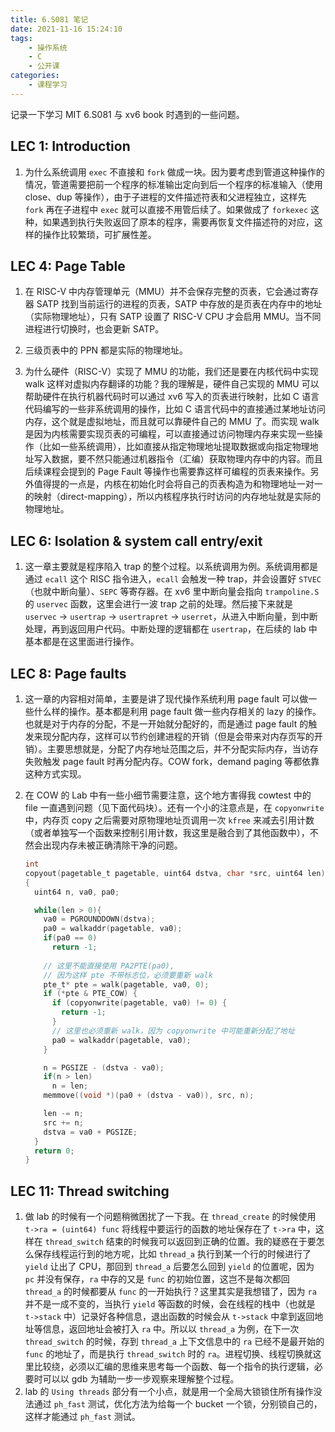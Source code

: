 ```yaml
---
title: 6.S081 笔记
date: 2021-11-16 15:24:10
tags:
	- 操作系统
    - C
    - 公开课
categories:
    - 课程学习
---
```


记录一下学习 MIT 6.S081 与 xv6 book 时遇到的一些问题。

<!-- more -->

## LEC 1: Introduction

1. 为什么系统调用 `exec` 不直接和 `fork` 做成一块。因为要考虑到管道这种操作的情况，管道需要把前一个程序的标准输出定向到后一个程序的标准输入（使用 close、dup 等操作），由于子进程的文件描述符表和父进程独立，这样先 `fork` 再在子进程中 `exec` 就可以直接不用管后续了。如果做成了 `forkexec` 这种，如果遇到执行失败返回了原本的程序，需要再恢复文件描述符的对应，这样的操作比较繁琐，可扩展性差。

## LEC 4: Page Table

1. 在 RISC-V 中内存管理单元（MMU）并不会保存完整的页表，它会通过寄存器 SATP 找到当前运行的进程的页表，SATP 中存放的是页表在内存中的地址（实际物理地址），只有 SATP 设置了 RISC-V CPU 才会启用 MMU。当不同进程进行切换时，也会更新 SATP。
2. 三级页表中的 PPN 都是实际的物理地址。

3. 为什么硬件（RISC-V）实现了 MMU 的功能，我们还是要在内核代码中实现 walk 这样对虚拟内存翻译的功能？我的理解是，硬件自己实现的 MMU 可以帮助硬件在执行机器代码时可以通过 xv6 写入的页表进行映射，比如 C 语言代码编写的一些非系统调用的操作，比如 C 语言代码中的直接通过某地址访问内存，这个就是虚拟地址，而且就可以靠硬件自己的 MMU 了。而实现 walk 是因为内核需要实现页表的可编程，可以直接通过访问物理内存来实现一些操作（比如一些系统调用），比如直接从指定物理地址提取数据或向指定物理地址写入数据，要不然只能通过机器指令（汇编）获取物理内存中的内容。而且后续课程会提到的 Page Fault 等操作也需要靠这样可编程的页表来操作。另外值得提的一点是，内核在初始化时会将自己的页表构造为和物理地址一对一的映射（direct-mapping），所以内核程序执行时访问的内存地址就是实际的物理地址。

## LEC 6: Isolation & system call entry/exit

1. 这一章主要就是程序陷入 trap 的整个过程。以系统调用为例。系统调用都是通过 `ecall` 这个 RISC 指令进入，`ecall` 会触发一种 trap，并会设置好 `STVEC` （也就中断向量）、`SEPC` 等寄存器。在 xv6 里中断向量会指向 `trampoline.S` 的 `uservec` 函数，这里会进行一波 trap 之前的处理。然后接下来就是 `uservec` -> `usertrap` -> `usertrapret` -> `userret`，从进入中断向量，到中断处理，再到返回用户代码。中断处理的逻辑都在 `usertrap`，在后续的 lab 中基本都是在这里面进行操作。

## LEC 8: Page faults

1. 这一章的内容相对简单，主要是讲了现代操作系统利用 page fault 可以做一些什么样的操作。基本都是利用 page fault 做一些内存相关的 lazy 的操作。也就是对于内存的分配，不是一开始就分配好的，而是通过 page fault 的触发来现分配内存，这样可以节约创建进程的开销（但是会带来对内存页写的开销）。主要思想就是，分配了内存地址范围之后，并不分配实际内存，当访存失败触发 page fault 时再分配内存。COW fork，demand paging 等都依靠这种方式实现。
2. 在 COW 的 Lab 中有一些小细节需要注意，这个地方害得我 cowtest 中的 file 一直遇到问题（见下面代码块）。还有一个小的注意点是，在 `copyonwrite` 中，内存页 copy 之后需要对原物理地址页调用一次 `kfree` 来减去引用计数（或者单独写一个函数来控制引用计数，我这里是融合到了其他函数中），不然会出现内存未被正确清除干净的问题。

    ```c
    int
    copyout(pagetable_t pagetable, uint64 dstva, char *src, uint64 len)
    {
      uint64 n, va0, pa0;
    
      while(len > 0){
        va0 = PGROUNDDOWN(dstva);
        pa0 = walkaddr(pagetable, va0);
        if(pa0 == 0)
          return -1;
    	
        // 这里不能直接使用 PA2PTE(pa0),
        // 因为这样 pte 不带标志位，必须要重新 walk
        pte_t* pte = walk(pagetable, va0, 0); 
        if (*pte & PTE_COW) {
          if (copyonwrite(pagetable, va0) != 0) {
            return -1;
          }
          // 这里也必须重新 walk，因为 copyonwrite 中可能重新分配了地址
          pa0 = walkaddr(pagetable, va0);
        }
    
        n = PGSIZE - (dstva - va0);
        if(n > len)
          n = len;
        memmove((void *)(pa0 + (dstva - va0)), src, n);
    
        len -= n;
        src += n;
        dstva = va0 + PGSIZE;
      }
      return 0;
    }
    ```

## LEC 11: Thread switching

1. 做 lab 的时候有一个问题稍微困扰了一下我。在 `thread_create` 的时候使用 `t->ra = (uint64) func` 将线程中要运行的函数的地址保存在了 `t->ra` 中，这样在 `thread_switch` 结束的时候我可以返回到正确的位置。我的疑惑在于要怎么保存线程运行到的地方呢，比如 `thread_a` 执行到某一个行的时候进行了 `yield` 让出了 CPU，那回到 `thread_a` 后要怎么回到 `yield` 的位置呢，因为 `pc` 并没有保存，`ra` 中存的又是 `func` 的初始位置，这岂不是每次都回 `thread_a` 的时候都要从 `func` 的一开始执行？这里其实是我想错了，因为 `ra` 并不是一成不变的，当执行 `yield` 等函数的时候，会在线程的栈中（也就是 `t->stack` 中）记录好各种信息，退出函数的时候会从 `t->stack` 中拿到返回地址等信息，返回地址会被打入 `ra` 中。所以以 `thread_a` 为例，在下一次 `thread_switch` 的时候，存到 `thread_a` 上下文信息中的 `ra` 已经不是最开始的 `func` 的地址了，而是执行 `thread_switch` 时的 `ra`。进程切换、线程切换就这里比较绕，必须以汇编的思维来思考每一个函数、每一个指令的执行逻辑，必要时可以以 gdb 为辅助一步一步观察来理解整个过程。
2. lab 的 `Using threads` 部分有一个小点，就是用一个全局大锁锁住所有操作没法通过 `ph_fast` 测试，优化方法为给每一个 bucket 一个锁，分别锁自己的，这样才能通过 `ph_fast` 测试。